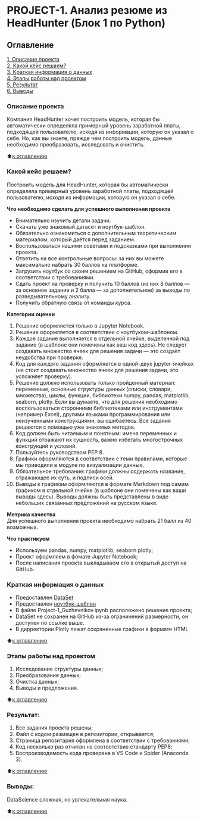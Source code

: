 # PROJECT-1. Анализ резюме из HeadHunter (Блок 1 по Python)

## Оглавление  
[1. Описание проекта](https://github.com/Aleksandrbaik/Project_1/blob/main/README.md#Описаниепроекта)  
[2. Какой кейс решаем?](https://github.com/Aleksandrbaik/Project_1/blob/main/README.md#Какой-кейс-решаем)  
[3. Краткая информация о данных](https://github.com/Aleksandrbaik/Project_1/blob/main/README.md#Краткая-информация-о-данных)  
[4. Этапы работы над проектом](https://github.com/Aleksandrbaik/Project_1/blob/main/README.md#Этапы-работы-над-проектом)  
[5. Результат](https://github.com/Aleksandrbaik/Project_1/blob/main/README.md#Результат)  
[6. Выводы](https://github.com/Aleksandrbaik/Project_1/blob/main/README.md#Выводы)     

### Описание проекта    
Компания HeadHunter хочет построить модель, которая бы автоматически определяла примерный уровень заработной платы, подходящей пользователю, исходя из информации, которую он указал о себе. Но, как вы знаете, прежде чем построить модель, данные необходимо преобразовать, исследовать и очистить.

:arrow_up:[к оглавлению](https://github.com/Aleksandrbaik/Project_1/blob/main/README.md#Оглавление)


### Какой кейс решаем?    
Построить модель для HeadHunter, которая бы автоматически определяла примерный уровень заработной платы, подходящей пользователю, исходя из информации, которую он указал о себе.

**Что необходимо сделать для успешного выполнения проекта**  
- Внимательно изучить детали задачи.
- Скачать уже знакомый датасет и ноутбук-шаблон.
- Обязательно ознакомиться с дополнительным теоретическим материалом, который даётся перед заданием.
- Воспользоваться нашими советами и подсказками при выполнении проекта.
- Ответить на все контрольные вопросы: за них вы можете максимально набрать 30 баллов на платформе.
- Загрузить ноутбук со своим решением на GitHub, оформив его в соответствии с требованиями.
- Сдать проект на проверку и получить 10 баллов (из них 8 баллов — за основное задание и 2 балла — за дополнительное) за выводы по разведывательному анализу.
- Получить обратную связь от команды курса.


**Категории оценки**
1. Решение оформляется только в Jupyter Notebook.
2. Решение оформляется в соответствии с ноутбуком-шаблоном.
3. Каждое задание выполняется в отдельной ячейке, выделенной под задание (в шаблоне они помечены как ваш код здесь). Не следует создавать множество ячеек для решения задачи — это создаёт неудобства при проверке.
4. Код для каждого задания оформляется в одной-двух jupyter-ячейках (не стоит создавать множество ячеек для решения задачи, это усложняет проверку).
5. Решение должно использовать только пройденный материал: переменные, основные структуры данных (списки, словари, множества), циклы, функции, библиотеки numpy, pandas, matplotlib, seaborn, plotly. Если вы думаете, что для решения необходимо воспользоваться сторонними библиотеками или инструментами (например Excel), другими языками программирования или неизученными конструкциями, вы ошибаетесь. Все задания решаются с помощью уже знакомых методов.
6. Код должен быть читаемым и понятным: имена переменных и функций отражают их сущность, важно избегать многострочных конструкций и условий.
7. Пользуйтесь руководством PEP 8.
8. Графики оформляются в соответствии с теми правилами, которые мы приводили в модуле по визуализации данных.
9. Обязательное требование: графики должны содержать название, отражающее их суть, и подписи осей.
10. Выводы к графикам оформляются в формате Markdown под самим графиком в отдельной ячейке (в шаблоне они помечены как ваши выводы здесь). Выводы должны быть представлены в виде небольших связанных предложений на русском языке.

**Метрика качества**     
Для успешного выполнения проекта необходимо набрать 21 балл из 40 возможных.

**Что практикуем**     
- Используем pandas, numpy, matplotlib, seaborn plotly;
- Проект оформляем в фомате Jupyter Notebook;
- После написания проекта выкладываем его в открытый доступ на GitHub.


### Краткая информация о данных
- Предоставлен [DataSet](https://drive.google.com/file/d/1Kb78mAWYKcYlellTGhIjPI-bCcKbGuTn/view?usp=sharing)
- Предоставлен [ноутбук-шаблон](https://lms.skillfactory.ru/assets/courseware/v1/1577d067038f8073197105c174f05822/asset-v1:SkillFactory+DSPR-2.0+14JULY2021+type@asset+block/Project-1._%D0%9D%D0%BE%D1%83%D1%82%D0%B1%D1%83%D0%BA-%D1%88%D0%B0%D0%B1%D0%BB%D0%BE%D0%BD.ipynb)
- В файле Project-1_Guzhevnikov.ipynb расположено решение проекта;
- DataSet не сохранен на GitHub из-за ограничений размерности, он доступен по ссылке выше.
- В дирректории Plotly лежат сохраненные графики в формате HTML
  
:arrow_up:[к оглавлению](https://github.com/Aleksandrbaik/Project_1/blob/main/README.md#Оглавление)


### Этапы работы над проектом  
1. Исследование структуры данных;
2. Преобразование данных;
3. Очистка данных;
4. Выводы и предложения.

:arrow_up:[к оглавлению](https://github.com/Aleksandrbaik/Project_1/blob/main/README.md#Оглавление)


### Результат:  
   1. Все задания проекта решены;
   2. Файл с кодом размещен в репозитории, открывается;
   3. Страница репозитария оформлена в соответствии с требованиями;
   4. Код несколько раз отчитан на соответствие стандарту PEP8;
   5. Воспроизводимость кода проверена в VS Code и Spider (Anaconda 3).

:arrow_up:[к оглавлению](https://github.com/Aleksandrbaik/Project_1/blob/main/README.md#Оглавление)


### Выводы:  
DataScience сложная, но увлекательная наука.



:arrow_up:[к оглавлению](https://github.com/Aleksandrbaik/Project_1/blob/main/README.md#Оглавление)
